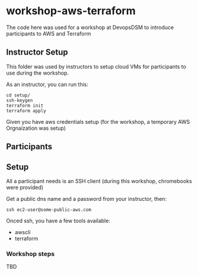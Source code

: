 # workshop-aws-terraform

The code here was used for a workshop at DevopsDSM to introduce participants to AWS and Terraform

## Instructor Setup

This folder was used by instructors to setup cloud VMs for participants to use during the workshop.

As an instructor, you can run this:

```
cd setup/
ssh-keygen
terraform init
terraform apply
```

Given you have aws credentials setup (for the workshop, a temporary AWS Orgnaization was setup)

## Participants

## Setup

All a participant needs is an SSH client (during this workshop, chromebooks were provided)

Get a public dns name and a password from your instructor, then:

```
ssh ec2-user@some-public-aws.com
```

Onced ssh, you have a few tools available:

- awscli
- terraform

### Workshop steps

TBD

